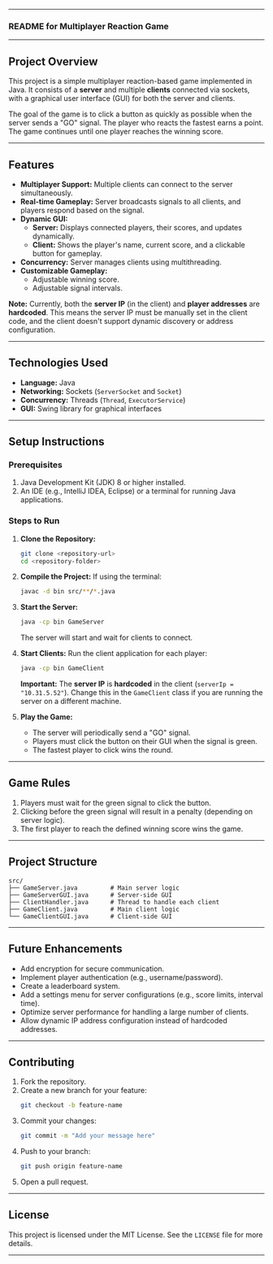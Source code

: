 
---

### **README for Multiplayer Reaction Game**

---

## **Project Overview**
This project is a simple multiplayer reaction-based game implemented in Java. It consists of a **server** and multiple **clients** connected via sockets, with a graphical user interface (GUI) for both the server and clients.

The goal of the game is to click a button as quickly as possible when the server sends a "GO" signal. The player who reacts the fastest earns a point. The game continues until one player reaches the winning score.

---

## **Features**
- **Multiplayer Support:** Multiple clients can connect to the server simultaneously.
- **Real-time Gameplay:** Server broadcasts signals to all clients, and players respond based on the signal.
- **Dynamic GUI:**
  - **Server:** Displays connected players, their scores, and updates dynamically.
  - **Client:** Shows the player's name, current score, and a clickable button for gameplay.
- **Concurrency:** Server manages clients using multithreading.
- **Customizable Gameplay:**
  - Adjustable winning score.
  - Adjustable signal intervals.
  
**Note:** Currently, both the **server IP** (in the client) and **player addresses** are **hardcoded**. This means the server IP must be manually set in the client code, and the client doesn't support dynamic discovery or address configuration.

---

## **Technologies Used**
- **Language:** Java
- **Networking:** Sockets (`ServerSocket` and `Socket`)
- **Concurrency:** Threads (`Thread`, `ExecutorService`)
- **GUI:** Swing library for graphical interfaces

---

## **Setup Instructions**

### **Prerequisites**
1. Java Development Kit (JDK) 8 or higher installed.
2. An IDE (e.g., IntelliJ IDEA, Eclipse) or a terminal for running Java applications.

### **Steps to Run**
1. **Clone the Repository:**
   ```bash
   git clone <repository-url>
   cd <repository-folder>
   ```

2. **Compile the Project:**
   If using the terminal:
   ```bash
   javac -d bin src/**/*.java
   ```

3. **Start the Server:**
   ```bash
   java -cp bin GameServer
   ```
   The server will start and wait for clients to connect.

4. **Start Clients:**
   Run the client application for each player:
   ```bash
   java -cp bin GameClient
   ```
   **Important:** The **server IP** is **hardcoded** in the client (`serverIp = "10.31.5.52"`). Change this in the `GameClient` class if you are running the server on a different machine.

5. **Play the Game:**
   - The server will periodically send a "GO" signal.
   - Players must click the button on their GUI when the signal is green.
   - The fastest player to click wins the round.

---

## **Game Rules**
1. Players must wait for the green signal to click the button.
2. Clicking before the green signal will result in a penalty (depending on server logic).
3. The first player to reach the defined winning score wins the game.

---

## **Project Structure**
```
src/
├── GameServer.java         # Main server logic
├── GameServerGUI.java      # Server-side GUI
├── ClientHandler.java      # Thread to handle each client
├── GameClient.java         # Main client logic
└── GameClientGUI.java      # Client-side GUI
```

---

## **Future Enhancements**
- Add encryption for secure communication.
- Implement player authentication (e.g., username/password).
- Create a leaderboard system.
- Add a settings menu for server configurations (e.g., score limits, interval time).
- Optimize server performance for handling a large number of clients.
- Allow dynamic IP address configuration instead of hardcoded addresses.

---

## **Contributing**
1. Fork the repository.
2. Create a new branch for your feature:
   ```bash
   git checkout -b feature-name
   ```
3. Commit your changes:
   ```bash
   git commit -m "Add your message here"
   ```
4. Push to your branch:
   ```bash
   git push origin feature-name
   ```
5. Open a pull request.

---

## **License**
This project is licensed under the MIT License. See the `LICENSE` file for more details.

---
